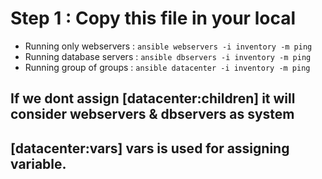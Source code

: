 # Step 1 : Copy this file in your local 
- Running only webservers : `ansible webservers -i inventory -m ping`
- Running database servers : `ansible dbservers -i inventory -m ping`
- Running group of groups : `ansible datacenter -i inventory -m ping`

## If we dont assign [datacenter:children] it will consider webservers & dbservers as system
## [datacenter:vars] vars is used for assigning variable.
